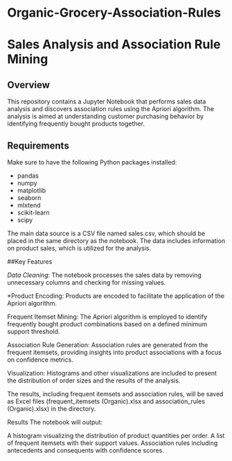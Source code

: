 # Organic-Grocery-Association-Rules
# Sales Analysis and Association Rule Mining

## Overview

This repository contains a Jupyter Notebook that performs sales data analysis and discovers association rules using the Apriori algorithm. The analysis is aimed at understanding customer purchasing behavior by identifying frequently bought products together.

## Requirements

Make sure to have the following Python packages installed:

- pandas
- numpy
- matplotlib
- seaborn
- mlxtend
- scikit-learn
- scipy

The main data source is a CSV file named sales.csv, which should be placed in the same directory as the notebook. The data includes information on product sales, which is utilized for the analysis.

##Key Features

*Data Cleaning*: The notebook processes the sales data by removing unnecessary columns and checking for missing values.

*Product Encoding: Products are encoded to facilitate the application of the Apriori algorithm.

Frequent Itemset Mining: The Apriori algorithm is employed to identify frequently bought product combinations based on a defined minimum support threshold.

Association Rule Generation: Association rules are generated from the frequent itemsets, providing insights into product associations with a focus on confidence metrics.

Visualization: Histograms and other visualizations are included to present the distribution of order sizes and the results of the analysis.


The results, including frequent itemsets and association rules, will be saved as Excel files (frequent_itemsets (Organic).xlsx and association_rules (Organic).xlsx) in the directory.

Results
The notebook will output:

A histogram visualizing the distribution of product quantities per order.
A list of frequent itemsets with their support values.
Association rules including antecedents and consequents with confidence scores.
